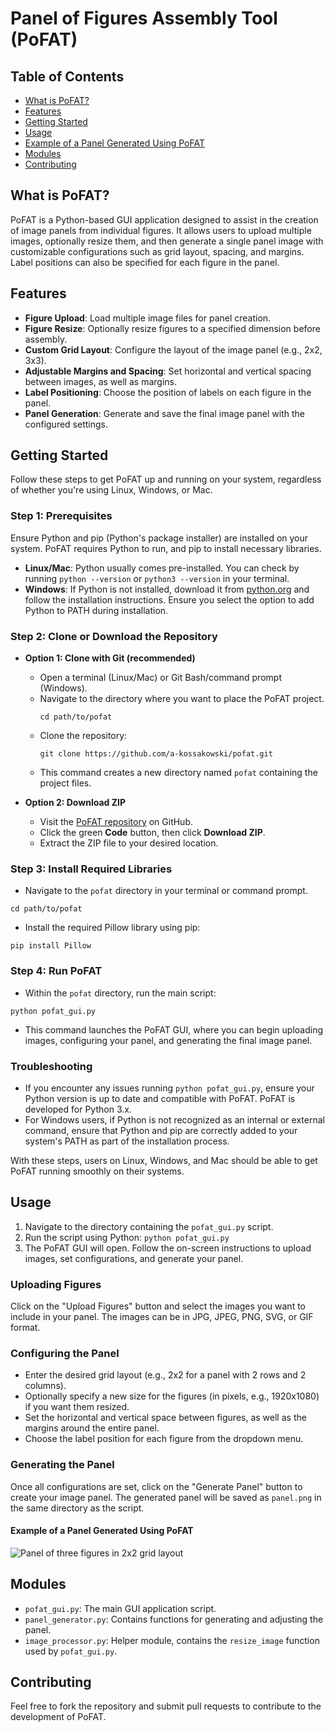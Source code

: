 # Panel of Figures Assembly Tool (PoFAT)

## Table of Contents

- [What is PoFAT?](#what-is-pofat)
- [Features](#features)
- [Getting Started](#getting-started)
- [Usage](#usage)
- [Example of a Panel Generated Using PoFAT](#example-of-a-panel-generated-using-pofat)
- [Modules](#modules)
- [Contributing](#contributing)


## What is PoFAT?

PoFAT is a Python-based GUI application designed to assist in the creation of image panels from individual figures. It allows users to upload multiple images, optionally resize them, and then generate a single panel image with customizable configurations such as grid layout, spacing, and margins. Label positions can also be specified for each figure in the panel.

## Features

- **Figure Upload**: Load multiple image files for panel creation.
- **Figure Resize**: Optionally resize figures to a specified dimension before assembly.
- **Custom Grid Layout**: Configure the layout of the image panel (e.g., 2x2, 3x3).
- **Adjustable Margins and Spacing**: Set horizontal and vertical spacing between images, as well as margins.
- **Label Positioning**: Choose the position of labels on each figure in the panel.
- **Panel Generation**: Generate and save the final image panel with the configured settings.

## Getting Started

Follow these steps to get PoFAT up and running on your system, regardless of whether you're using Linux, Windows, or Mac.

### Step 1: Prerequisites

Ensure Python and pip (Python's package installer) are installed on your system. PoFAT requires Python to run, and pip to install necessary libraries.

- **Linux/Mac**: Python usually comes pre-installed. You can check by running `python --version` or `python3 --version` in your terminal.
- **Windows**: If Python is not installed, download it from [python.org](https://www.python.org/downloads/) and follow the installation instructions. Ensure you select the option to add Python to PATH during installation.

### Step 2: Clone or Download the Repository

- **Option 1: Clone with Git (recommended)**
  - Open a terminal (Linux/Mac) or Git Bash/command prompt (Windows).
  - Navigate to the directory where you want to place the PoFAT project.
    ```
    cd path/to/pofat
    ```
  - Clone the repository:
    ```
    git clone https://github.com/a-kossakowski/pofat.git
    ```
  - This command creates a new directory named `pofat` containing the project files.

- **Option 2: Download ZIP**
  - Visit the [PoFAT repository](https://github.com/a-kossakowski/pofat) on GitHub.
  - Click the green **Code** button, then click **Download ZIP**.
  - Extract the ZIP file to your desired location.

### Step 3: Install Required Libraries

- Navigate to the `pofat` directory in your terminal or command prompt.
```
cd path/to/pofat
```
- Install the required Pillow library using pip:
```
pip install Pillow
```

### Step 4: Run PoFAT

- Within the `pofat` directory, run the main script:
```
python pofat_gui.py
```
- This command launches the PoFAT GUI, where you can begin uploading images, configuring your panel, and generating the final image panel.

### Troubleshooting

- If you encounter any issues running `python pofat_gui.py`, ensure your Python version is up to date and compatible with PoFAT. PoFAT is developed for Python 3.x.
- For Windows users, if Python is not recognized as an internal or external command, ensure that Python and pip are correctly added to your system's PATH as part of the installation process.

With these steps, users on Linux, Windows, and Mac should be able to get PoFAT running smoothly on their systems.

## Usage

1. Navigate to the directory containing the `pofat_gui.py` script.
2. Run the script using Python: `python pofat_gui.py`
3. The PoFAT GUI will open. Follow the on-screen instructions to upload images, set configurations, and generate your panel.

### Uploading Figures

Click on the "Upload Figures" button and select the images you want to include in your panel. The images can be in JPG, JPEG, PNG, SVG, or GIF format.

### Configuring the Panel

- Enter the desired grid layout (e.g., 2x2 for a panel with 2 rows and 2 columns).
- Optionally specify a new size for the figures (in pixels, e.g., 1920x1080) if you want them resized.
- Set the horizontal and vertical space between figures, as well as the margins around the entire panel.
- Choose the label position for each figure from the dropdown menu.

### Generating the Panel

Once all configurations are set, click on the "Generate Panel" button to create your image panel. The generated panel will be saved as `panel.png` in the same directory as the script.

#### Example of a Panel Generated Using PoFAT

![Panel of three figures in 2x2 grid layout](./test_imgs/panel.png)

## Modules

- `pofat_gui.py`: The main GUI application script.
- `panel_generator.py`: Contains functions for generating and adjusting the panel.
- `image_processor.py`: Helper module, contains the `resize_image` function used by `pofat_gui.py`.

## Contributing

Feel free to fork the repository and submit pull requests to contribute to the development of PoFAT.

